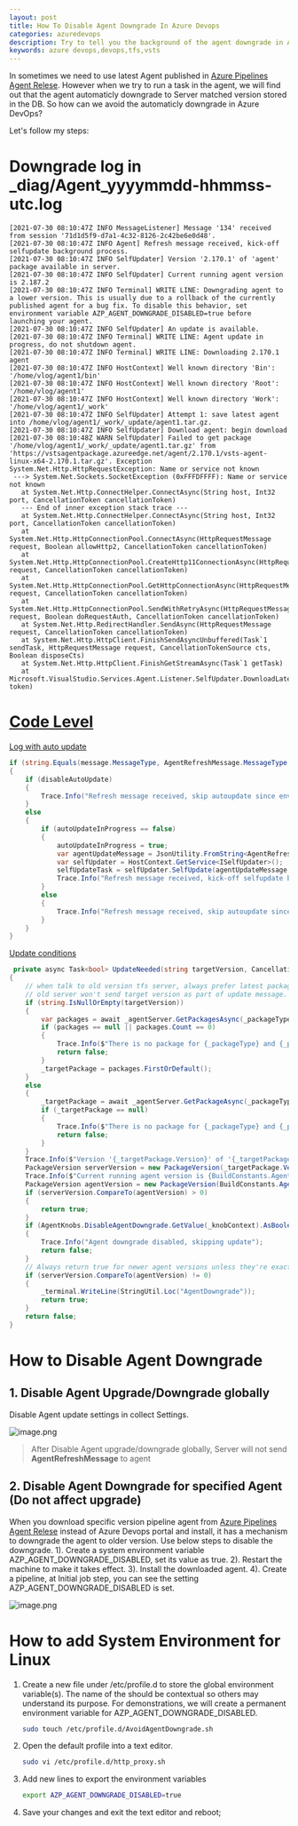 ```yaml
---
layout: post
title: How To Disable Agent Downgrade In Azure Devops
categories: azuredevops
description: Try to tell you the background of the agent downgrade in Azure DevOps
keywords: azure devops,devops,tfs,vsts
---
```


In sometimes we need to use latest Agent published in [Azure Pipelines Agent Relese](https://github.com/microsoft/azure-pipelines-agent/releases). However when we try to run a task in the agent, we will find out that the agent automaticly downgrade to Server matched version stored in the DB. So how can we avoid the automaticly downgrade in Azure DevOps?

Let's follow my steps:

# Downgrade log in _diag/Agent_yyyymmdd-hhmmss-utc.log

```log
[2021-07-30 08:10:47Z INFO MessageListener] Message '134' received from session '71d1d5f9-d7a1-4c32-8126-2c42be6e0d48'.
[2021-07-30 08:10:47Z INFO Agent] Refresh message received, kick-off selfupdate background process.
[2021-07-30 08:10:47Z INFO SelfUpdater] Version '2.170.1' of 'agent' package available in server.
[2021-07-30 08:10:47Z INFO SelfUpdater] Current running agent version is 2.187.2
[2021-07-30 08:10:47Z INFO Terminal] WRITE LINE: Downgrading agent to a lower version. This is usually due to a rollback of the currently published agent for a bug fix. To disable this behavior, set environment variable AZP_AGENT_DOWNGRADE_DISABLED=true before launching your agent.
[2021-07-30 08:10:47Z INFO SelfUpdater] An update is available.
[2021-07-30 08:10:47Z INFO Terminal] WRITE LINE: Agent update in progress, do not shutdown agent.
[2021-07-30 08:10:47Z INFO Terminal] WRITE LINE: Downloading 2.170.1 agent
[2021-07-30 08:10:47Z INFO HostContext] Well known directory 'Bin': '/home/vlog/agent1/bin'
[2021-07-30 08:10:47Z INFO HostContext] Well known directory 'Root': '/home/vlog/agent1'
[2021-07-30 08:10:47Z INFO HostContext] Well known directory 'Work': '/home/vlog/agent1/_work'
[2021-07-30 08:10:47Z INFO SelfUpdater] Attempt 1: save latest agent into /home/vlog/agent1/_work/_update/agent1.tar.gz.
[2021-07-30 08:10:47Z INFO SelfUpdater] Download agent: begin download
[2021-07-30 08:10:48Z WARN SelfUpdater] Failed to get package '/home/vlog/agent1/_work/_update/agent1.tar.gz' from 'https://vstsagentpackage.azureedge.net/agent/2.170.1/vsts-agent-linux-x64-2.170.1.tar.gz'. Exception System.Net.Http.HttpRequestException: Name or service not known
 ---> System.Net.Sockets.SocketException (0xFFFDFFFF): Name or service not known
   at System.Net.Http.ConnectHelper.ConnectAsync(String host, Int32 port, CancellationToken cancellationToken)
   --- End of inner exception stack trace ---
   at System.Net.Http.ConnectHelper.ConnectAsync(String host, Int32 port, CancellationToken cancellationToken)
   at System.Net.Http.HttpConnectionPool.ConnectAsync(HttpRequestMessage request, Boolean allowHttp2, CancellationToken cancellationToken)
   at System.Net.Http.HttpConnectionPool.CreateHttp11ConnectionAsync(HttpRequestMessage request, CancellationToken cancellationToken)
   at System.Net.Http.HttpConnectionPool.GetHttpConnectionAsync(HttpRequestMessage request, CancellationToken cancellationToken)
   at System.Net.Http.HttpConnectionPool.SendWithRetryAsync(HttpRequestMessage request, Boolean doRequestAuth, CancellationToken cancellationToken)
   at System.Net.Http.RedirectHandler.SendAsync(HttpRequestMessage request, CancellationToken cancellationToken)
   at System.Net.Http.HttpClient.FinishSendAsyncUnbuffered(Task`1 sendTask, HttpRequestMessage request, CancellationTokenSource cts, Boolean disposeCts)
   at System.Net.Http.HttpClient.FinishGetStreamAsync(Task`1 getTask)
   at Microsoft.VisualStudio.Services.Agent.Listener.SelfUpdater.DownloadLatestAgent(CancellationToken token)
```

# [Code Level](https://github.com/microsoft/azure-pipelines-agent/blob/cac84192090b2f99dafdd6e318e9880ca0e2ef86/src/Agent.Listener/Agent.cs#L394)

[Log with auto update](https://github.com/microsoft/azure-pipelines-agent/blob/cac84192090b2f99dafdd6e318e9880ca0e2ef86/src/Agent.Listener/Agent.cs#L394)

```csharp
if (string.Equals(message.MessageType, AgentRefreshMessage.MessageType, StringComparison.OrdinalIgnoreCase))
{
    if (disableAutoUpdate)
    {
        Trace.Info("Refresh message received, skip autoupdate since environment variable agent.disableupdate is set.");
    }
    else
    {
        if (autoUpdateInProgress == false)
        {
            autoUpdateInProgress = true;
            var agentUpdateMessage = JsonUtility.FromString<AgentRefreshMessage>(message.Body);
            var selfUpdater = HostContext.GetService<ISelfUpdater>();
            selfUpdateTask = selfUpdater.SelfUpdate(agentUpdateMessage, jobDispatcher, !runOnce && HostContext.StartupType != StartupType.Service, HostContext.AgentShutdownToken);
            Trace.Info("Refresh message received, kick-off selfupdate background process.");
        }
        else
        {
            Trace.Info("Refresh message received, skip autoupdate since a previous autoupdate is already running.");
        }
    }
}
```

[Update conditions](https://github.com/microsoft/azure-pipelines-agent/blob/b93f8f1f4e53ddf5d9cd25090db6f71b092d177c/src/Agent.Listener/SelfUpdater.cs#L107)

```csharp
 private async Task<bool> UpdateNeeded(string targetVersion, CancellationToken token)
{
    // when talk to old version tfs server, always prefer latest package.
    // old server won't send target version as part of update message.
    if (string.IsNullOrEmpty(targetVersion))
    {
        var packages = await _agentServer.GetPackagesAsync(_packageType, _platform, 1, token);
        if (packages == null || packages.Count == 0)
        {
            Trace.Info($"There is no package for {_packageType} and {_platform}.");
            return false;
        }
        _targetPackage = packages.FirstOrDefault();
    }
    else
    {
        _targetPackage = await _agentServer.GetPackageAsync(_packageType, _platform, targetVersion, token);
        if (_targetPackage == null)
        {
            Trace.Info($"There is no package for {_packageType} and {_platform} with version {targetVersion}.");
            return false;
        }
    }
    Trace.Info($"Version '{_targetPackage.Version}' of '{_targetPackage.Type}' package available in server.");
    PackageVersion serverVersion = new PackageVersion(_targetPackage.Version);
    Trace.Info($"Current running agent version is {BuildConstants.AgentPackage.Version}");
    PackageVersion agentVersion = new PackageVersion(BuildConstants.AgentPackage.Version);
    if (serverVersion.CompareTo(agentVersion) > 0)
    {
        return true;
    }
    if (AgentKnobs.DisableAgentDowngrade.GetValue(_knobContext).AsBoolean())
    {
        Trace.Info("Agent downgrade disabled, skipping update");
        return false;
    }
    // Always return true for newer agent versions unless they're exactly equal to enable auto rollback (this feature was introduced after 2.165.0)
    if (serverVersion.CompareTo(agentVersion) != 0)
    {
        _terminal.WriteLine(StringUtil.Loc("AgentDowngrade"));
        return true;
    }
    return false;
}
```

# How to Disable Agent Downgrade

## 1. Disable Agent Upgrade/Downgrade globally
Disable Agent update settings in collect Settings.

![image.png](/../images/posts/AgentSettings.png)

> After Disable Agent upgrade/downgrade globally, Server will not send **AgentRefreshMessage** to agent

## 2. Disable Agent Downgrade for specified Agent (Do not affect upgrade)

When you download specific version pipeline agent from [Azure Pipelines Agent Relese](https://github.com/microsoft/azure-pipelines-agent/releases) instead of Azure Devops portal and install, it has a mechanism to downgrade the agent to older version. Use below steps to disable the downgrade.
1). Create a system environment variable AZP_AGENT_DOWNGRADE_DISABLED, set its value as true.
2). Restart the machine to make it takes effect.
3). Install the downloaded agent.
4). Create a pipeline, at Initial job step, you can see the setting AZP_AGENT_DOWNGRADE_DISABLED is set.

![image.png](/../images/posts/AgentDisableDowngradeLog.png)

# How to add System Environment for Linux

1. Create a new file under /etc/profile.d to store the global environment variable(s). The name of the should be contextual so others may understand its purpose. For demonstrations, we will create a permanent environment variable for AZP_AGENT_DOWNGRADE_DISABLED.

    ```bash
    sudo touch /etc/profile.d/AvoidAgentDowngrade.sh
    ```

2. Open the default profile into a text editor.

    ```bash
    sudo vi /etc/profile.d/http_proxy.sh
    ```

3. Add new lines to export the environment variables

    ```bash
    export AZP_AGENT_DOWNGRADE_DISABLED=true
    ```

4. Save your changes and exit the text editor and reboot;